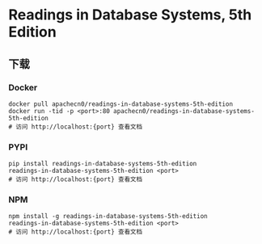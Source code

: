# Readings in Database Systems, 5th Edition

## 下载

### Docker

```
docker pull apachecn0/readings-in-database-systems-5th-edition
docker run -tid -p <port>:80 apachecn0/readings-in-database-systems-5th-edition
# 访问 http://localhost:{port} 查看文档
```

### PYPI

```
pip install readings-in-database-systems-5th-edition
readings-in-database-systems-5th-edition <port>
# 访问 http://localhost:{port} 查看文档
```

### NPM

```
npm install -g readings-in-database-systems-5th-edition
readings-in-database-systems-5th-edition <port>
# 访问 http://localhost:{port} 查看文档
```